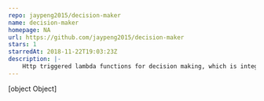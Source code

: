 ```yaml
---
repo: jaypeng2015/decision-maker
name: decision-maker
homepage: NA
url: https://github.com/jaypeng2015/decision-maker
stars: 1
starredAt: 2018-11-22T19:03:23Z
description: |-
    Http triggered lambda functions for decision making, which is integrated with slack commands.
---
```


[object Object]
